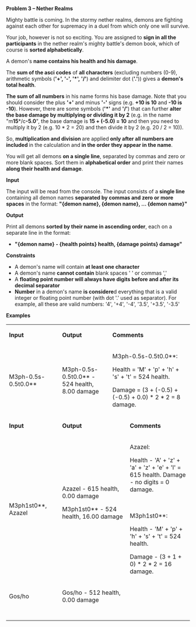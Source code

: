 <p><strong>Problem 3 &ndash; Nether Realms</strong></p>
<p>Mighty battle is coming. In the stormy nether realms, demons are fighting against each other for supremacy in a duel from which only one will survive.</p>
<p>Your job, however is not so exciting. You are assigned to <strong>sign in all the participants</strong> in the nether realm's mighty battle's demon book, which of course is <strong>sorted alphabetically</strong>.</p>
<p>A demon's <strong>name contains his health and his damage</strong>.</p>
<p>The <strong>sum of the asci codes</strong> of <strong>all characters</strong> (excluding numbers (0-9), arithmetic symbols (<strong>'+', '-', '*', '/'</strong>) and delimiter dot (<strong>'.'</strong>)) gives a <strong>demon's total health</strong>.</p>
<p><strong>The sum of all numbers</strong> in his name forms his base damage. Note that you should consider the plus <strong>'+'</strong> and minus <strong>'-'</strong> signs (e.g. <strong>+10 is 10</strong> and <strong>-10 is -10</strong>). However, there are some symbols (<strong>'*'</strong> and <strong>'/'</strong>) that can further <strong>alter the base damage by multiplying or dividing it by 2</strong> (e.g. in the name "m<strong>15</strong>*/c<strong>-5.0</strong>", the base damage is <strong>15 + (-5.0) = 10</strong> and then you need to multiply it by 2 (e.g. 10 * 2 = 20) and then divide it by 2 (e.g. 20 / 2 = 10)).</p>
<p>So, <strong>multiplication and division </strong>are applied<strong> only after all numbers are included </strong>in the calculation and<strong> in the order they appear in the name</strong>.</p>
<p>You will get all demons <strong>on a single line</strong>, separated by commas and zero or more blank spaces. Sort them in <strong>alphabetical order</strong> and print their names <strong>along their health and damage</strong>.</p>
<p><strong>Input</strong></p>
<p>The input will be read from the console. The input consists of a <strong>single line </strong>containing all demon names <strong>separated by commas and zero or more spaces</strong> in the format: <strong>"{demon name}, {demon name}, &hellip; {demon name}"</strong></p>
<p><strong>Output</strong></p>
<p>Print all demons <strong>sorted by their name in ascending order</strong>, each on a separate line in the format:</p>
<ul>
<li><strong>"{demon name} - {health points} health, {damage points} damage"</strong></li>
</ul>
<p><strong>Constraints</strong></p>
<ul>
<li>A demon's name will contain <strong>at least one character</strong></li>
<li>A demon's name <strong>cannot contain</strong> blank spaces ' ' or commas ','</li>
<li>A <strong>floating point number will always have digits before and after its decimal separator</strong></li>
<li><strong>Number</strong> in a demon's name <strong>is considere</strong>d everything that is a valid integer or floating point number (with dot '.' used as separator). For example, all these are valid numbers: '4', '+4', '-4', '3.5', '+3.5', '-3.5'</li>
</ul>
<p><strong>Examples</strong></p>
<table width="637">
<tbody>
<tr>
<td width="164">
<p><strong>Input</strong></p>
</td>
<td width="180">
<p><strong>Output</strong></p>
</td>
<td colspan="2" width="293">
<p><strong>Comments</strong></p>
</td>
</tr>
<tr>
<td width="164">
<p>M3ph-0.5s-0.5t0.0**</p>
</td>
<td width="180">
<p>M3ph-0.5s-0.5t0.0** - 524 health, 8.00 damage</p>
</td>
<td colspan="2" width="293">
<p>M3ph-0.5s-0.5t0.0**:</p>
<p>Health = 'M' + 'p' + 'h' + 's' + 't' = 524 health.</p>
<p>Damage = (3 + (-0.5) + (-0.5) + 0.0) * 2 * 2 = 8 damage.</p>
</td>
</tr>
<tr>
<td width="164">
<p><strong>Input</strong></p>
</td>
<td colspan="2" width="246">
<p><strong>Output</strong></p>
</td>
<td width="227">
<p><strong>Comments</strong></p>
</td>
</tr>
<tr>
<td width="164">
<p>M3ph1st0**, Azazel</p>
</td>
<td colspan="2" width="246">
<p>Azazel - 615 health, 0.00 damage</p>
<p>M3ph1st0** - 524 health, 16.00 damage</p>
<p>&nbsp;</p>
</td>
<td width="227">
<p>Azazel:</p>
<p>Health - 'A' + 'z' + 'a' + 'z' + 'e' + 'l' = 615 health. Damage - no digits = 0 damage.</p>
<p>&nbsp;</p>
<p>M3ph1st0**:</p>
<p>Health - 'M' + 'p' + 'h' + 's' + 't' = 524 health.</p>
<p>Damage - (3 + 1 + 0) * 2 * 2 = 16 damage.</p>
</td>
</tr>
<tr>
<td width="164">
<p>Gos/ho</p>
</td>
<td colspan="2" width="246">
<p>Gos/ho - 512 health, 0.00 damage</p>
</td>
<td width="227">
<p>&nbsp;</p>
</td>
</tr>
<tr>
<td width="164">&nbsp;</td>
<td width="180">&nbsp;</td>
<td width="66">&nbsp;</td>
<td width="227">&nbsp;</td>
</tr>
</tbody>
</table>
<p>&nbsp;</p>